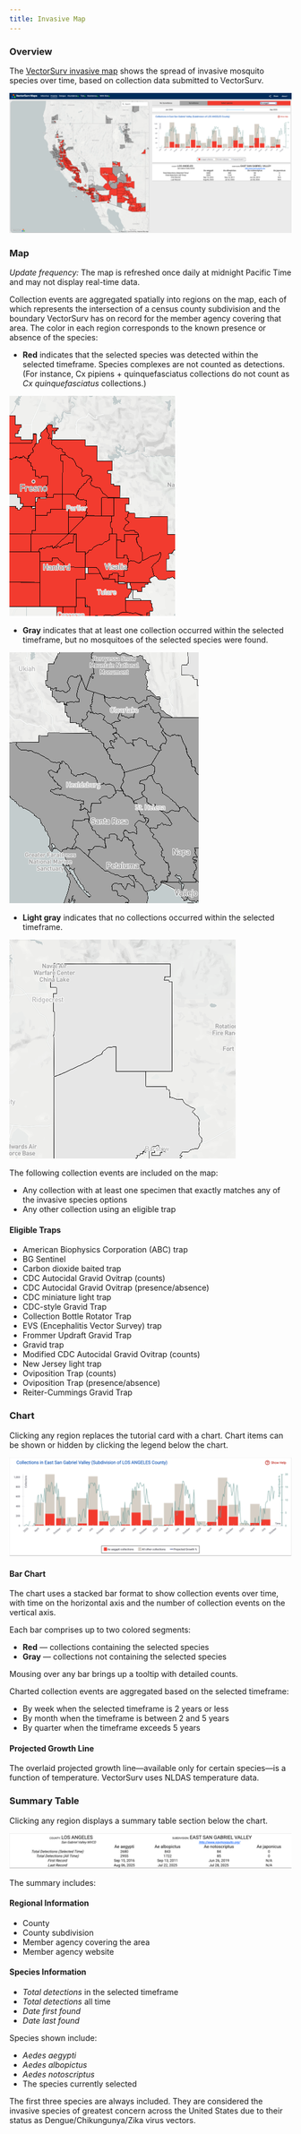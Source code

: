 ```yaml
---
title: Invasive Map
---
```


### Overview

The [VectorSurv invasive map](https://maps.vectorsurv.org/invasive) shows the spread of invasive mosquito species over time, based on collection data submitted to VectorSurv.

![Map on the left and chart plus summary on the right. The map is centered on California and shows red, gray, and light gray regions. The chart is a stacked bar chart with a line overlay.](/assets/images/docs/invasive-map.png)

### Map

_Update frequency:_ The map is refreshed once daily at midnight Pacific Time and may not display real-time data.

Collection events are aggregated spatially into regions on the map, each of which represents the intersection of a census county subdivision and the boundary VectorSurv has on record for the member agency covering that area. The color in each region corresponds to the known presence or absence of the species:

- **Red** indicates that the selected species was detected within the selected timeframe. Species complexes are not counted as detections. (For instance, Cx pipiens + quinquefasciatus collections do not count as _Cx quinquefasciatus_ collections.)

![Map showing regions in red where the selected species was detected.](/assets/images/docs/invasive-map-detections.png)

- **Gray** indicates that at least one collection occurred within the selected timeframe, but no mosquitoes of the selected species were found.

![Map showing regions in gray where collections occurred but the selected species was not found.](/assets/images/docs/invasive-map-no-detections.png)

- **Light gray** indicates that no collections occurred within the selected timeframe.

![Map showing regions in light gray where no applicable collections occurred.](/assets/images/docs/invasive-map-no-surv.png)

The following collection events are included on the map:

- Any collection with at least one specimen that exactly matches any of the invasive species options
- Any other collection using an eligible trap

#### Eligible Traps

- American Biophysics Corporation (ABC) trap
- BG Sentinel
- Carbon dioxide baited trap
- CDC Autocidal Gravid Ovitrap (counts)
- CDC Autocidal Gravid Ovitrap (presence/absence)
- CDC miniature light trap
- CDC-style Gravid Trap
- Collection Bottle Rotator Trap
- EVS (Encephalitis Vector Survey) trap
- Frommer Updraft Gravid Trap
- Gravid trap
- Modified CDC Autocidal Gravid Ovitrap (counts)
- New Jersey light trap
- Oviposition Trap (counts)
- Oviposition Trap (presence/absence)
- Reiter-Cummings Gravid Trap

### Chart

Clicking any region replaces the tutorial card with a chart. Chart items can be shown or hidden by clicking the legend below the chart.

![A bar chart with time on the x-axis and collections on the y-axis. The bars are a combination of gray and red, with a line chart overlaid.](/assets/images/docs/invasive-map-bar-chart.png)

#### Bar Chart

The chart uses a stacked bar format to show collection events over time, with time on the horizontal axis and the number of collection events on the vertical axis.

Each bar comprises up to two colored segments:

- **Red** — collections containing the selected species
- **Gray** — collections not containing the selected species

Mousing over any bar brings up a tooltip with detailed counts.

Charted collection events are aggregated based on the selected timeframe:

- By week when the selected timeframe is 2 years or less
- By month when the timeframe is between 2 and 5 years
- By quarter when the timeframe exceeds 5 years

#### Projected Growth Line

The overlaid projected growth line—available only for certain species—is a function of temperature. VectorSurv uses NLDAS temperature data.

### Summary Table

Clicking any region displays a summary table section below the chart.

![Summary with regional details above a table showing counts and dates of invasive species detections in the selected region.](/assets/images/docs/invasive-map-summary.png)

The summary includes:

#### Regional Information

- County
- County subdivision
- Member agency covering the area
- Member agency website

#### Species Information

- _Total detections_ in the selected timeframe
- _Total detections_ all time
- _Date first found_
- _Date last found_

Species shown include:

- _Aedes aegypti_
- _Aedes albopictus_
- _Aedes notoscriptus_
- The species currently selected

The first three species are always included. They are considered the invasive species of greatest concern across the United States due to their status as Dengue/Chikungunya/Zika virus vectors.
